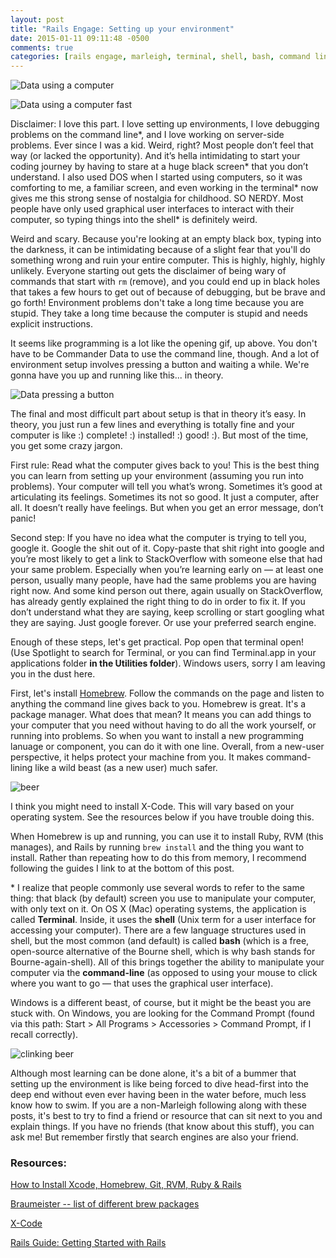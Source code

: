 ```yaml
---
layout: post
title: "Rails Engage: Setting up your environment"
date: 2015-01-11 09:11:48 -0500
comments: true
categories: [rails engage, marleigh, terminal, shell, bash, command line]
---
```


![Data using a computer](http://38.media.tumblr.com/f360873af12a76bc4b00a549c799a2d1/tumblr_mtayo9M8JJ1rik14zo1_400.gif)

![Data using a computer fast](http://38.media.tumblr.com/bb28f80f960d040e9d2842fed6d20ab9/tumblr_mtayo9M8JJ1rik14zo3_400.gif)

 Disclaimer: I love this part. I love setting up environments, I love debugging problems on the command line\*, and I love working on server-side problems. Ever since I was a kid. Weird, right? Most people don’t feel that way (or lacked the opportunity). And it’s hella intimidating to start your coding journey by having to stare at a huge black screen\* that you don’t understand. I also used DOS when I started using computers, so it was comforting to me, a familiar screen, and even working in the terminal\* now gives me this strong sense of nostalgia for childhood. SO NERDY. Most people have only used graphical user interfaces to interact with their computer, so typing things into the shell\* is definitely weird.

Weird and scary. Because you're looking at an empty black box, typing into the darkness, it can be intimidating because of a slight fear that you'll do something wrong and ruin your entire computer. This is highly, highly, highly unlikely. Everyone starting out gets the disclaimer of being wary of commands that start with `rm` (remove), and you could end up in black holes that takes a few hours to get out of because of debugging, but be brave and go forth! Environment problems don't take a long time because you are stupid. They take a long time because the computer is stupid and needs explicit instructions.

It seems like programming is a lot like the opening gif, up above. You don't have to be Commander Data to use the command line, though. And a lot of environment setup involves pressing a button and waiting a while. We're gonna have you up and running like this... in theory.

![Data pressing a button](http://38.media.tumblr.com/ed6df7c82c24e812dfe3c5892a65bcb8/tumblr_mohoyw4X0l1s67vyfo4_250.gif)

The final and most difficult part about setup is that in theory it’s easy. In theory, you just run a few lines and everything is totally fine and your computer is like :) complete! :) installed! :) good! :). But most of the time, you get some crazy  jargon.

First rule: Read what the computer gives back to you! This is the best thing you can learn from setting up your environment (assuming you run into problems). Your computer will tell you what’s wrong. Sometimes it’s good at articulating its feelings. Sometimes its not so good. It just a computer, after all. It doesn’t really have feelings. But when you get an error message, don’t panic!

Second step: If you have no idea what the computer is trying to tell you, google it. Google the shit out of it. Copy-paste that shit right into google and you’re most likely to get a link to StackOverflow with someone else that had your same problem. Especially when you’re learning early on — at least one person, usually many people, have had the same problems you are having right now. And some kind person out there, again usually on StackOverflow, has already gently explained the right thing to do in order to fix it. If you don’t understand what they are saying, keep scrolling or start googling what they are saying. Just google forever. Or use your preferred search engine.

Enough of these steps, let's get practical. Pop open that terminal open! (Use Spotlight to search for Terminal, or you can find Terminal.app in your applications folder **in the Utilities folder**). Windows users, sorry I am leaving you in the dust here.

First, let's install [Homebrew](http://brew.sh/). Follow the commands on the page and listen to anything the command line gives back to you. Homebrew is great. It's a package manager. What does that mean? It means you can add things to your computer that you need without having to do all the work yourself, or running into problems. So when you want to install a new programming lanuage or component, you can do it with one line. Overall, from a new-user perspective, it helps protect your machine from you. It makes command-lining like a wild beast (as a new user) much safer.

![beer](http://emojipedia.org/wp-content/uploads/2013/07/160x160xbeer-mug.png.pagespeed.ic.kOjM-Un-7l.jpg)

I think you might need to install X-Code. This will vary based on your operating system. See the resources below if you have trouble doing this. 

When Homebrew is up and running, you can use it to install Ruby, RVM (this manages), and Rails by running `brew install` and the thing you want to install. Rather than repeating how to do this from memory, I recommend following the guides I link to at the bottom of this post. 

\* I realize that people commonly use several words to refer to the same thing: that black (by default) screen you use to manipulate your computer, with only text on it. On OS X (Mac) operating systems, the application is called **Terminal**. Inside, it uses the **shell** (Unix term for a user interface for accessing your computer). There are a few language structures used in shell, but the most common (and default) is called **bash** (which is a free, open-source alternative of the Bourne shell, which is why bash stands for Bourne-again-shell). All of this brings together the ability to manipulate your computer via the **command-line** (as opposed to using your mouse to click where you want to go — that uses the graphical user interface). 

Windows is a different beast, of course, but it might be the beast you are stuck with. On Windows, you are looking for the Command Prompt (found via this path: Start > All Programs > Accessories > Command Prompt, if I recall correctly).

![clinking beer](http://emojipedia.org/wp-content/uploads/2013/07/160x160xclinking-beer-mugs.png.pagespeed.ic.Gv-8d6e0qe.jpg)

Although most learning can be done alone, it's a bit of a bummer that setting up the environment is like being forced to dive head-first into the deep end without even ever having been in the water before, much less know how to swim. If you are a non-Marleigh following along with these posts, it's best to try to find a friend or resource that can sit next to you and explain things. If you have no friends (that know about this stuff), you can ask me! But remember firstly that search engines are also your friend.

### Resources:

[How to Install Xcode, Homebrew, Git, RVM, Ruby & Rails](http://www.moncefbelyamani.com/how-to-install-xcode-homebrew-git-rvm-ruby-on-mac/) 
 
[Braumeister -- list of different brew packages](http://braumeister.org/) 
 
[X-Code](https://developer.apple.com/xcode/) 
 
[Rails Guide: Getting Started with Rails](http://guides.rubyonrails.org/getting_started.html) 